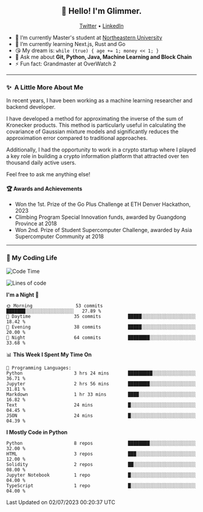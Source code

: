 <h2 align="center">👋 Hello! I'm Glimmer.</h2>
<p align="center">
  <a href="https://twitter.com/glimmerllx">Twitter</a> •
  <a href="https://www.linkedin.com/in/glimmer0x/">LinkedIn</a>
</p>

- 🔭 I’m currently Master's student at [Northeastern University](https://www.northeastern.edu/)
- 🌱 I’m currently learning Next.js, Rust and Go
- 😘 My dream is: `while (true) { age += 1; money << 1; }`
- 💬 Ask me about **Git, Python, Java, Machine Learning and Block Chain**
- ⚡ Fun fact: Grandmaster at OverWatch 2

---
### ✨&nbsp; A Little More About Me
In recent years, I have been working as a machine learning researcher and backend developer. 

I have developed a method for approximating the inverse of the sum of Kronecker products. This method is particularly useful in calculating the covariance of Gaussian mixture models and significantly reduces the approximation error compared to traditional approaches.

Additionally, I had the opportunity to work in a crypto startup where I played a key role in building a crypto information platform that attracted over ten thousand daily active users.

Feel free to ask me anything else!

#### 🏆 Awards and Achievements
- Won the 1st. Prize of the Go Plus Challenge at ETH Denver Hackathon, 2023
- Climbing Program Special Innovation funds, awarded by Guangdong Province at 2018
- Won 2nd. Prize of Student Supercomputer Challenge, awarded by Asia Supercomputer Community at 2018

---
### 🤗 My Coding Life
<!--START_SECTION:waka-->
![Code Time](http://img.shields.io/badge/Code%20Time-997%20hrs%2057%20mins-blue)

![Lines of code](https://img.shields.io/badge/From%20Hello%20World%20I%27ve%20Written-2.2%20million%20lines%20of%20code-blue)

**I'm a Night 🦉** 

```text
🌞 Morning                53 commits          ███████░░░░░░░░░░░░░░░░░░   27.89 % 
🌆 Daytime                35 commits          █████░░░░░░░░░░░░░░░░░░░░   18.42 % 
🌃 Evening                38 commits          █████░░░░░░░░░░░░░░░░░░░░   20.00 % 
🌙 Night                  64 commits          ████████░░░░░░░░░░░░░░░░░   33.68 % 
```


📊 **This Week I Spent My Time On** 

```text
💬 Programming Languages: 
Python                   3 hrs 24 mins       █████████░░░░░░░░░░░░░░░░   36.71 % 
Jupyter                  2 hrs 56 mins       ████████░░░░░░░░░░░░░░░░░   31.81 % 
Markdown                 1 hr 33 mins        ████░░░░░░░░░░░░░░░░░░░░░   16.82 % 
Text                     24 mins             █░░░░░░░░░░░░░░░░░░░░░░░░   04.45 % 
JSON                     24 mins             █░░░░░░░░░░░░░░░░░░░░░░░░   04.39 % 
```

**I Mostly Code in Python** 

```text
Python                   8 repos             ████████░░░░░░░░░░░░░░░░░   32.00 % 
HTML                     3 repos             ███░░░░░░░░░░░░░░░░░░░░░░   12.00 % 
Solidity                 2 repos             ██░░░░░░░░░░░░░░░░░░░░░░░   08.00 % 
Jupyter Notebook         1 repo              █░░░░░░░░░░░░░░░░░░░░░░░░   04.00 % 
TypeScript               1 repo              █░░░░░░░░░░░░░░░░░░░░░░░░   04.00 % 
```




 Last Updated on 02/07/2023 00:20:37 UTC
<!--END_SECTION:waka-->
